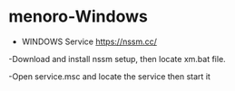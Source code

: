# menoro-Windows

- WINDOWS Service
https://nssm.cc/

-Download and install nssm setup, then locate xm.bat file.

-Open service.msc and locate the service then start it
